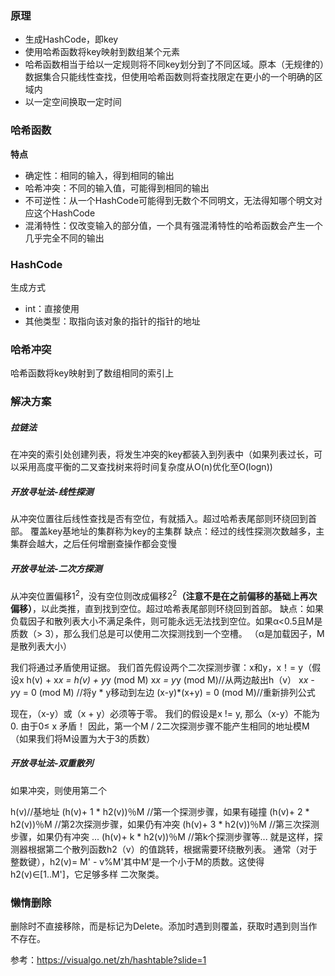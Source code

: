### 原理
- 生成HashCode，即key
- 使用哈希函数将key映射到数组某个元素
- 哈希函数相当于给以一定规则将不同key划分到了不同区域。原本（无规律的）数据集合只能线性查找，但使用哈希函数则将查找限定在更小的一个明确的区域内
- 以一定空间换取一定时间

### 哈希函数

**特点**
- 确定性：相同的输入，得到相同的输出
- 哈希冲突：不同的输入值，可能得到相同的输出
- 不可逆性：从一个HashCode可能得到无数个不同明文，无法得知哪个明文对应这个HashCode
- 混淆特性：仅改变输入的部分值，一个具有强混淆特性的哈希函数会产生一个几乎完全不同的输出

### HashCode
生成方式
- int：直接使用
- 其他类型：取指向该对象的指针的指针的地址

### 哈希冲突
哈希函数将key映射到了数组相同的索引上

### 解决方案
##### 拉链法
在冲突的索引处创建列表，将发生冲突的key都装入到列表中（如果列表过长，可以采用高度平衡的二叉查找树来将时间复杂度从O(n)优化至O(logn))
##### 开放寻址法-线性探测
从冲突位置往后线性查找是否有空位，有就插入。超过哈希表尾部则环绕回到首部。
覆盖key基地址的集群称为key的主集群
缺点：经过的线性探测次数越多，主集群会越大，之后任何增删查操作都会变慢
##### 开放寻址法-二次方探测
从冲突位置偏移$1^2$，没有空位则改成偏移$2^2$**（注意不是在之前偏移的基础上再次偏移）**，以此类推，直到找到空位。超过哈希表尾部则环绕回到首部。
缺点：如果负载因子和散列表大小不满足条件，则可能永远无法找到空位。如果α<0.5且M是质数（> 3），那么我们总是可以使用二次探测找到一个空槽。 （α是加载因子，M是散列表大小）

我们将通过矛盾使用证据。 我们首先假设两个二次探测步骤：x和y，x！= y（假设x
h(v) + x*x = h(v) + y*y (mod M)
x*x = y*y (mod M)//从两边敲出h（v）
x*x - y*y = 0 (mod M) //将y * y移动到左边
(x-y)*(x+y) = 0 (mod M)//重新排列公式

现在，（x-y）或（x + y）必须等于零。 我们的假设是x != y,  那么（x-y）不能为0. 由于0≤ x
矛盾！
因此，第一个M / 2二次探测步骤不能产生相同的地址模M（如果我们将M设置为大于3的质数）

##### 开放寻址法-双重散列
如果冲突，则使用第二个

h(v)//基地址
(h(v)+ 1 * h2(v))％M //第一个探测步骤，如果有碰撞
(h(v)+ 2 * h2(v))％M //第2次探测步骤，如果仍有冲突
(h(v)+ 3 * h2(v))％M //第三次探测步骤，如果仍有冲突
...
(h(v)+ k * h2(v))％M //第k个探测步骤等...
就是这样，探测器根据第二个散列函数h2（v）的值跳转，根据需要环绕散列表。
通常（对于整数键），h2(v)= M' - v%M'其中M'是一个小于M的质数。这使得h2(v)∈[1..M']，它足够多样 二次聚类。
### 懒惰删除
删除时不直接移除，而是标记为Delete。添加时遇到则覆盖，获取时遇到则当作不存在。

参考：https://visualgo.net/zh/hashtable?slide=1
